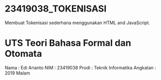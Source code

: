 # 23419038_TOKENISASI
Membuat Tokenisasi sederhana menggunakan HTML and JavaScript.

# UTS Teori Bahasa Formal dan Otomata
Nama : Edi Arianto
NIM : 23419038
Prodi : Teknik Informatika
Angkatan : 2019 Malam
